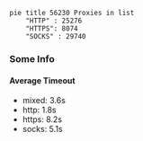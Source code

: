 
```mermaid
pie title 56230 Proxies in list
    "HTTP" : 25276
    "HTTPS": 8074
    "SOCKS" : 29740
```

### Some Info
#### Average Timeout

- mixed: 3.6s
- http: 1.8s
- https: 8.2s
- socks: 5.1s